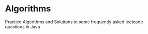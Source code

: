 # Algorithms
 Practice Algorithms and Solutions to some frequently asked leetcode questions in Java
